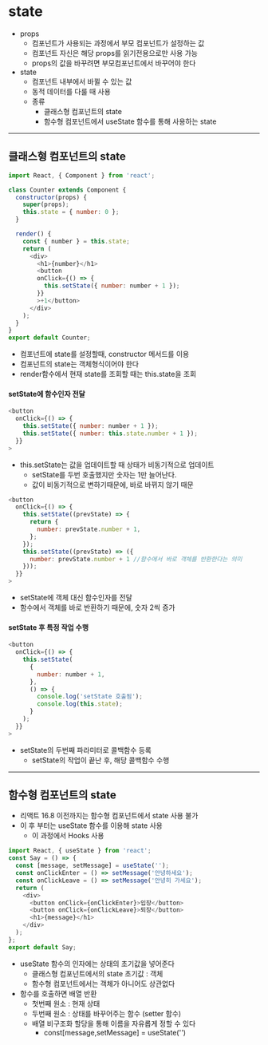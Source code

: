 # state
- props
  - 컴포넌트가 사용되는 과정에서 부모 컴포넌트가 설정하는 값
  - 컴포넌트 자신은 해당 props를 읽기전용으로만 사용 가능
  - props의 값을 바꾸려면 부모컴포넌트에서 바꾸어야 한다
- state
  - 컴포넌트 내부에서 바뀔 수 있는 값
  - 동적 데이터를 다룰 때 사용
  - 종류
    - 클래스형 컴포넌트의 state
    - 함수형 컴포넌트에서 useState 함수를 통해 사용하는 state   

***

## 클래스형 컴포넌트의 state   
```javascript
import React, { Component } from 'react';

class Counter extends Component {
  constructor(props) {
    super(props);
    this.state = { number: 0 };
  }

  render() {
    const { number } = this.state;
    return (
      <div>
        <h1>{number}</h1>
        <button
        onClick={() => {
          this.setState({ number: number + 1 });
        }}
        >+1</button>
      </div>
    );
  }
}
export default Counter;

```

- 컴포넌트에 state를 설정할때, constructor 메서드를 이용
- 컴포넌트의 state는 객체형식이어야 한다
- render함수에서 현재 state를 조회할 때는 this.state을 조회   

#### setState에 함수인자 전달   

```javascript
<button
  onClick={() => {
    this.setState({ number: number + 1 });
    this.setState({ number: this.state.number + 1 });
  }}
>
```
- this.setState는 값을 업데이트할 때 상태가 비동기적으로 업데이트
  - setState를 두번 호출했지만 숫자는 1만 늘어난다.
  - 값이 비동기적으로 변하기때문에, 바로 바뀌지 않기 때문   

```javascript
<button
  onClick={() => {
    this.setState((prevState) => {
      return {
        number: prevState.number + 1,
      };
    });
    this.setState((prevState) => ({
      number: prevState.number + 1 //함수에서 바로 객체를 반환한다는 의미
    }));
  }}
>
```
- setState에 객체 대신 함수인자를 전달
- 함수에서 객체를 바로 반환하기 때문에, 숫자 2씩 증가   

#### setState 후 특정 작업 수행   

```javascript
<button
  onClick={() => {
    this.setState(
      {
        number: number + 1,
      },
      () => {
        console.log('setState 호출됨');
        console.log(this.state);
      }
    );
  }}
>
```
- setState의 두번째 파라미터로 콜백함수 등록
  - setState의 작업이 끝난 후, 해당 콜백함수 수행   

***

## 함수형 컴포넌트의 state
- 리액트 16.8 이전까지는 함수형 컴포넌트에서 state 사용 불가
- 이 후 부터는 useState 함수를 이용해 state 사용
  - 이 과정에서 Hooks 사용

```javascript
import React, { useState } from 'react';
const Say = () => {
  const [message, setMessage] = useState('');
  const onClickEnter = () => setMessage('안녕하세요');
  const onClickLeave = () => setMessage('안녕히 가세요');
  return (
    <div>
      <button onClick={onClickEnter}>입장</button>
      <button onClick={onClickLeave}>퇴장</button>
      <h1>{message}</h1>
    </div>
  );
};
export default Say;

```
- useState 함수의 인자에는 상태의 초기값을 넣어준다
  - 클래스형 컴포넌트에서의 state 초기값 : 객체
  - 함수형 컴포넌트에서는 객체가 아니어도 상관없다
- 함수를 호출하면 배열 반환
  - 첫번째 원소 : 현재 상태
  - 두번째 원소 : 상태를 바꾸어주는 함수 (setter 함수)
  - 배열 비구조화 할당을 통해 이름을 자유롭게 정할 수 있다
    - const\[message,setMessage] = useState('')
